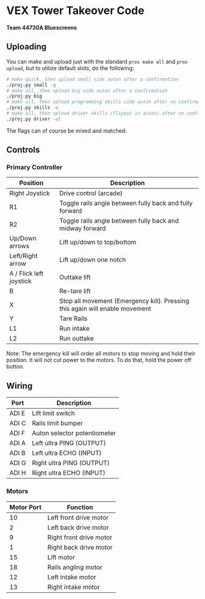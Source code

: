 # VEX Tower Takeover Code
**Team 44730A Bluescreens**

## Uploading
You can make and upload just with the standard `pros make all` and `pros upload`, but to utilize default slots, do the following:

```bash
# make quick, then upload small side auton after a confirmation
./proj.py small -q
# make all, then upload big side auton after a confirmation
./proj.py big
# make all, then upload programming skills side auton after no confirmation
./proj.py skills -u
# make all, then upload driver skills (flipout in auton) after no confirmation, then open terminal
./proj.py driver -ut
```

The flags can of course be mixed and matched.

## Controls

### Primary Controller
| Position | Description |
|----------|-------------|
| Right Joystick | Drive control (arcade) |
| R1 | Toggle rails angle between fully back and fully forward |
| R2 | Toggle rails angle between fully back and midway forward |
| Up/Down arrows | Lift up/down to top/bottom |
| Left/Right arrow | Lift up/down one notch |
| A / Flick left joystick | Outtake lift |
| B | Re-tare lift |
| X | Stop all movement (Emergency kill). Pressing this again will enable movement |
| Y | Tare Rails |
| L1 | Run intake |
| L2 | Run outtake |

Note: The emergency kill will order all motors to stop moving and hold their position.
It will not cut power to the motors. To do that, hold the power off button.

## Wiring
| Port | Description |
|------------|----------|
| ADI E | Lift limit switch |
| ADI C | Rails limit bumper |
| ADI F | Auton selector potentiometer |
| ADI A | Left ultra PING (OUTPUT) |
| ADI B | Left ultra ECHO (INPUT) |
| ADI G | Right ultra PING (OUTPUT) |
| ADI H | Right ultra ECHO (INPUT) |

### Motors
| Motor Port | Function |
|------------|----------|
| 10 | Left front drive motor |
| 2 | Left back drive motor |
| 9 | Right front drive motor |
| 1 | Right back drive motor |
| 15 | Lift motor |
| 18 | Rails angling motor |
| 12 | Left intake motor |
| 13 | Right intake motor  |
